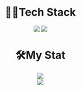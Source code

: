 <h1 align = "center">🐱‍💻Tech Stack</h1>
<p align= "center">
<img src="https://img.shields.io/badge/Java-007396?style=flat-square&logo=Java&logoColor=white"/>
<img src="https://img.shields.io/badge/Android-3DDC84?style=for-the-badge&logo=Android&logoColor=white">
  
<h1 align = 'center'>🛠My Stat</h1>
<div align = "center">
<img src="http://mazassumnida.wtf/api/v2/generate_badge?boj=wntjdgus99">
<div align = "center">
<img src="https://github-readme-stats.vercel.app/api?username=Juseonghyun&show_icons=true&theme=radical">
</div>

<!--
**juseonghyun/Juseonghyun** is a ✨ _special_ ✨ repository because its `README.md` (this file) appears on your GitHub profile.

Here are some ideas to get you started:

- 🔭 I’m currently working on ...
- 🌱 I’m currently learning ...
- 👯 I’m looking to collaborate on ...
- 🤔 I’m looking for help with ...
- 💬 Ask me about ...
- 📫 How to reach me: ...
- 😄 Pronouns: ...
- ⚡ Fun fact: ...
-->
